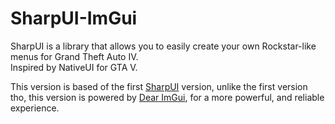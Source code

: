 # SharpUI-ImGui
SharpUI is a library that allows you to easily create your own Rockstar-like menus for Grand Theft Auto IV.  
Inspired by NativeUI for GTA V.  

This version is based of the first [SharpUI](https://github.com/ClonkAndre/SharpUI) version, unlike the first version tho, this version is powered by [Dear ImGui](https://github.com/ocornut/imgui), for a more powerful, and reliable experience.
